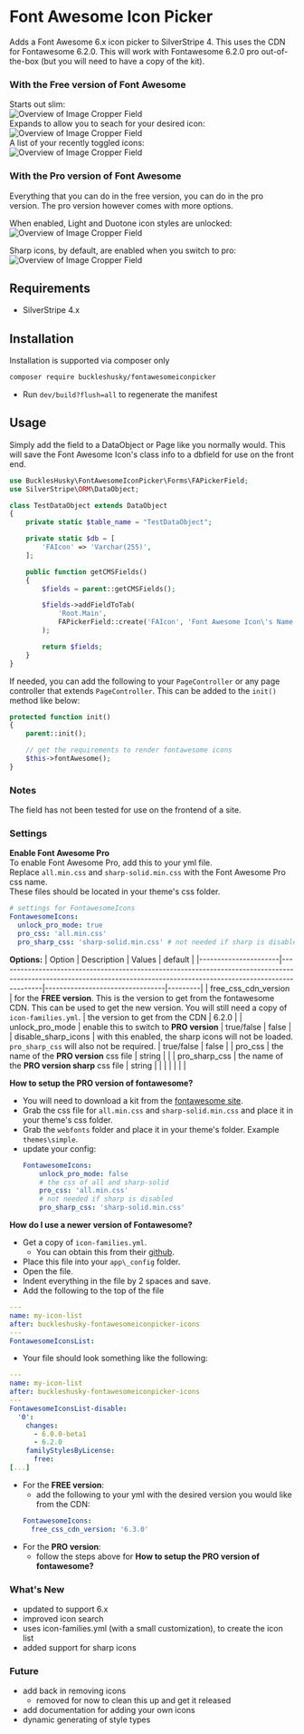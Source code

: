 # Font Awesome Icon Picker

Adds a Font Awesome 6.x icon picker to SilverStripe 4.
This uses the CDN for Fontawesome 6.2.0.
This will work with Fontawesome 6.2.0 pro out-of-the-box (but you will need to have a copy of the kit).

### With the Free version of Font Awesome
Starts out slim:  
![Overview of Image Cropper Field](screenshots/screenshot1.PNG)  
Expands to allow you to seach for your desired icon:
![Overview of Image Cropper Field](screenshots/screenshot2.PNG)  
A list of your recently toggled icons:  
![Overview of Image Cropper Field](screenshots/screenshot3.PNG)

### With the Pro version of Font Awesome
Everything that you can do in the free version, you can do in the pro version. The pro version however comes with more options.  
  
When enabled, Light and Duotone icon styles are unlocked:
![Overview of Image Cropper Field](screenshots/screenshot4-pro.PNG)
  
Sharp icons, by default, are enabled when you switch to pro:
![Overview of Image Cropper Field](screenshots/screenshot5-pro.PNG)

## Requirements

-   SilverStripe 4.x

## Installation

Installation is supported via composer only

```sh
composer require buckleshusky/fontawesomeiconpicker
```

-   Run `dev/build?flush=all` to regenerate the manifest

## Usage

Simply add the field to a DataObject or Page like you normally would.
This will save the Font Awesome Icon's class info to a dbfield for use on the front end.

```php
use BucklesHusky\FontAwesomeIconPicker\Forms\FAPickerField;
use SilverStripe\ORM\DataObject;

class TestDataObject extends DataObject
{
    private static $table_name = "TestDataObject";

    private static $db = [
        'FAIcon' => 'Varchar(255)',
    ];

    public function getCMSFields()
    {
        $fields = parent::getCMSFields();

        $fields->addFieldToTab(
            'Root.Main',
            FAPickerField::create('FAIcon', 'Font Awesome Icon\'s Name')
        );

        return $fields;
    }
}
```
  
  
If needed, you can add the following to your `PageController` or any page controller that extends `PageController`. This can be added to the `init()` method like below:

```php
protected function init()
{
    parent::init();

    // get the requirements to render fontawesome icons
    $this->fontAwesome();
}
```

### Notes

The field has not been tested for use on the frontend of a site.

### Settings  
  
**Enable Font Awesome Pro**  
To enable Font Awesome Pro, add this to your yml file.  
Replace `all.min.css` and `sharp-solid.min.css` with the Font Awesome Pro css name.  
These files should be located in your theme's css folder. 

```yml
# settings for FontawesomeIcons
FontawesomeIcons:
  unlock_pro_mode: true
  pro_css: 'all.min.css'
  pro_sharp_css: 'sharp-solid.min.css' # not needed if sharp is disabled
```

**Options:**
| Option               | Description                                                                                                                                                            | Values                          | default |
|----------------------|------------------------------------------------------------------------------------------------------------------------------------------------------------------------|---------------------------------|---------|
| free_css_cdn_version | for the **FREE version**. This is the version to get from the fontawesome CDN. This can be used to get the new version. You will still need a copy of `icon-families.yml`. | the version to get from the CDN | 6.2.0   |
| unlock_pro_mode      | enable this to switch to **PRO version**                                                                                                                                      | true/false                      | false   |
| disable_sharp_icons  | with this enabled, the sharp icons will not be loaded. `pro_sharp_css` will also not be required.                                                        | true/false                      | false   |
| pro_css              | the name of the **PRO version** css file                                                                                                                                   | string                          |         |
| pro_sharp_css        | the name of the **PRO version sharp** css file                                                                                                                                     | string                          |         |
|                      |                                                                                                                                                                        |                                 |         |
  
  
**How to setup the PRO version of fontawesome?**  
- You will need to download a kit from the [fontawesome site](https://fontawesome.com/sessions/sign-in?next=%2F). 
- Grab the css file for `all.min.css` and `sharp-solid.min.css` and place it in your theme's css folder.
- Grab the `webfonts` folder and place it in your theme's folder. Example `themes\simple`.
- update your config:
    ```yml
    FontawesomeIcons:
        unlock_pro_mode: false
        # the css of all and sharp-solid
        pro_css: 'all.min.css'
        # not needed if sharp is disabled
        pro_sharp_css: 'sharp-solid.min.css'
    ```

**How do I use a newer version of Fontawesome?**  
- Get a copy of `icon-families.yml`. 
    - You can obtain this from their [github](https://github.com/FortAwesome/Font-Awesome/blob/6.x/metadata/icon-families.yml). 
- Place this file into your `app\_config` folder.
- Open the file.
- Indent everything in the file by 2 spaces and save. 
- Add the following to the top of the file
```yml
---
name: my-icon-list
after: buckleshusky-fontawesomeiconpicker-icons
---
FontawesomeIconsList:
```
- Your file should look something like the following:
```yml
---
name: my-icon-list
after: buckleshusky-fontawesomeiconpicker-icons
---
FontawesomeIconsList-disable:
  '0':
    changes:
      - 6.0.0-beta1
      - 6.2.0
    familyStylesByLicense:
      free:
[...]
```
- For the **FREE version**: 
    - add the following to your yml with the desired version you would like from the CDN:
    ```yml
    FontawesomeIcons:
      free_css_cdn_version: '6.3.0'
    ```
- For the **PRO version**: 
    - follow the steps above for **How to setup the PRO version of fontawesome?**

### What's New

- updated to support 6.x
- improved icon search
- uses icon-families.yml (with a small customization), to create the icon list
- added support for sharp icons

### Future
- add back in removing icons
    - removed for now to clean this up and get it released
- add documentation for adding your own icons
- dynamic generating of style types
